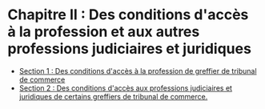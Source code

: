 # Chapitre II : Des conditions d'accès à la profession et aux autres professions judiciaires et juridiques

- [Section 1 : Des conditions d'accès à la profession de greffier de tribunal de commerce](section-1)
- [Section 2 : Des conditions d'accès aux professions judiciaires et juridiques de certains greffiers de tribunal de commerce.](section-2)

